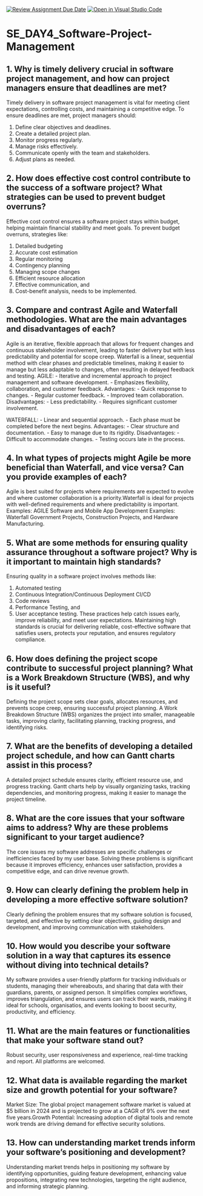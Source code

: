 [![Review Assignment Due Date](https://classroom.github.com/assets/deadline-readme-button-22041afd0340ce965d47ae6ef1cefeee28c7c493a6346c4f15d667ab976d596c.svg)](https://classroom.github.com/a/9pw6JKcu)
[![Open in Visual Studio Code](https://classroom.github.com/assets/open-in-vscode-2e0aaae1b6195c2367325f4f02e2d04e9abb55f0b24a779b69b11b9e10269abc.svg)](https://classroom.github.com/online_ide?assignment_repo_id=15700903&assignment_repo_type=AssignmentRepo)
# SE_DAY4_Software-Project-Management
## 1. Why is timely delivery crucial in software project management, and how can project managers ensure that deadlines are met?

Timely delivery in software project management is vital for meeting client expectations, controlling costs, and maintaining a competitive edge. To ensure deadlines are met, project managers should:
1. Define clear objectives and deadlines.
2. Create a detailed project plan.
3. Monitor progress regularly.
4. Manage risks effectively.
5. Communicate openly with the team and stakeholders.
6. Adjust plans as needed.

## 2. How does effective cost control contribute to the success of a software project? What strategies can be used to prevent budget overruns?

Effective cost control ensures a software project stays within budget, helping maintain financial stability and meet goals.
To prevent budget overruns, strategies like: 
1. Detailed budgeting
2. Accurate cost estimation
3. Regular monitoring
4. Contingency planning
5. Managing scope changes
6. Efficient resource allocation
7. Effective communication, and
8. Cost-benefit analysis, needs to be implemented.

## 3. Compare and contrast Agile and Waterfall methodologies. What are the main advantages and disadvantages of each?

Agile is an iterative, flexible approach that allows for frequent changes and continuous stakeholder involvement, leading to faster delivery but with less predictability and potential for scope creep. Waterfall is a linear, sequential method with clear phases and predictable timelines, making it easier to manage but less adaptable to changes, often resulting in delayed feedback and testing.
AGILE:
    - Iterative and incremental approach to project management and software development.
    - Emphasizes flexibility, collaboration, and customer feedback.
 Advantages:
    - Quick response to changes.
    - Regular customer feedback.
    - Improved team collaboration.
Disadvantages:
    - Less predictability.
    - Requires significant customer involvement.

  WATERFALL:
    - Linear and sequential approach.
    - Each phase must be completed before the next begins.
 Advantages:
    - Clear structure and documentation.
    - Easy to manage due to its rigidity.
 Disadvantages:
    - Difficult to accommodate changes.
    - Testing occurs late in the process.

## 4. In what types of projects might Agile be more beneficial than Waterfall, and vice versa? Can you provide examples of each?

Agile is best suited for projects where requirements are expected to evolve and where customer collaboration is a priority.Waterfall is ideal for projects with well-defined requirements and where predictability is important.
Examples: AGILE
Software and Mobile App Development
Examples: Waterfall
Government Projects, Construction Projects, and Hardware Manufacturing.

## 5. What are some methods for ensuring quality assurance throughout a software project? Why is it important to maintain high standards?

Ensuring quality in a software project involves methods like:
1. Automated testing
2. Continuous Integration/Continuous Deployment CI/CD
3. Code reviews
4. Performance Testing, and
5. User acceptance testing.
These practices help catch issues early, improve reliability, and meet user expectations.
Maintaining high standards is crucial for delivering reliable, cost-effective software that satisfies users, protects your reputation, and ensures regulatory compliance.

## 6. How does defining the project scope contribute to successful project planning? What is a Work Breakdown Structure (WBS), and why is it useful?

Defining the project scope sets clear goals, allocates resources, and prevents scope creep, ensuring successful project planning.
A Work Breakdown Structure (WBS) organizes the project into smaller, manageable tasks, improving clarity, facilitating planning, tracking progress, and identifying risks.

## 7. What are the benefits of developing a detailed project schedule, and how can Gantt charts assist in this process?

A detailed project schedule ensures clarity, efficient resource use, and progress tracking. Gantt charts help by visually organizing tasks, tracking dependencies, and monitoring progress, making it easier to manage the project timeline.

## 8. What are the core issues that your software aims to address? Why are these problems significant to your target audience?

The core issues my software addresses are specific challenges or inefficiencies faced by my user base. Solving these problems is significant because it improves efficiency, enhances user satisfaction, provides a competitive edge, and can drive revenue growth.

## 9. How can clearly defining the problem help in developing a more effective software solution?

Clearly defining the problem ensures that my software solution is focused, targeted, and effective by setting clear objectives, guiding design and development, and improving communication with stakeholders.

## 10. How would you describe your software solution in a way that captures its essence without diving into technical details?

My software provides a user-friendly platform for tracking individuals or students, managing their whereabouts, and sharing that data with their guardians, parents, or assigned person. It simplifies complex workflows, improves triangulation, and ensures users can track their wards, making it ideal for schools, organisatios, and events looking to boost security, productivity, and efficiency.

## 11. What are the main features or functionalities that make your software stand out?

Robust security, user responsiveness and experience, real-time tracking and report. All platforms are welcomed.

## 12. What data is available regarding the market size and growth potential for your software?

Market Size: The global project management software market is valued at $5 billion in 2024 and is projected to grow at a CAGR of 9% over the next five years.Growth Potential: Increasing adoption of digital tools and remote work trends are driving demand for effective security solutions.

## 13. How can understanding market trends inform your software’s positioning and development?

Understanding market trends helps in positioning my software by identifying opportunities, guiding feature development, enhancing value propositions, integrating new technologies, targeting the right audience, and informing strategic planning.
